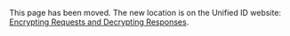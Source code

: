 This page has been moved. The new location is on the Unified ID website: [Encrypting Requests and Decrypting Responses](https://unifiedid.com/docs/getting-started/gs-encryption-decryption).
